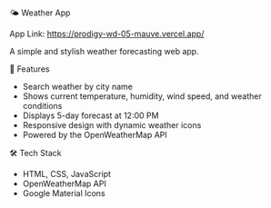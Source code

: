 🌤️ Weather App

App Link: https://prodigy-wd-05-mauve.vercel.app/

A simple and stylish weather forecasting web app.

🔧 Features

- Search weather by city name
- Shows current temperature, humidity, wind speed, and weather conditions
- Displays 5-day forecast at 12:00 PM
- Responsive design with dynamic weather icons
- Powered by the OpenWeatherMap API

🛠️ Tech Stack

- HTML, CSS, JavaScript
- OpenWeatherMap API
- Google Material Icons
